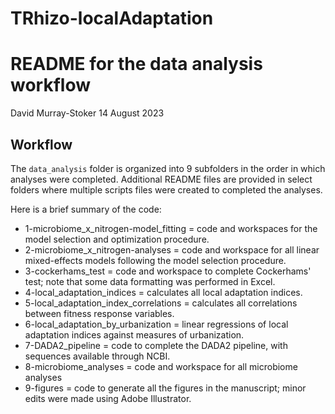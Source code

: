 # TRhizo-localAdaptation


README for the data analysis workflow
================
David Murray-Stoker
14 August 2023



## Workflow

The `data_analysis` folder is organized into 9 subfolders in the order in which analyses were completed. Additional README files are provided in select folders where multiple scripts files were created to completed the analyses.

Here is a brief summary of the code:

* 1-microbiome_x_nitrogen-model_fitting = code and workspaces for the model selection and optimization procedure.
* 2-microbiome_x_nitrogen-analyses = code and workspace for all linear mixed-effects models following the model selection procedure.
* 3-cockerhams_test = code and workspace to complete Cockerhams' test; note that some data formatting was performed in Excel.
* 4-local_adaptation_indices = calculates all local adaptation indices.
* 5-local_adaptation_index_correlations = calculates all correlations between fitness response variables.
* 6-local_adaptation_by_urbanization = linear regressions of local adaptation indices against measures of urbanization.
* 7-DADA2_pipeline = code to complete the DADA2 pipeline, with sequences available through NCBI.
* 8-microbiome_analyses = code and workspace for all microbiome analyses
* 9-figures = code to generate all the figures in the manuscript; minor edits were made using Adobe Illustrator.


